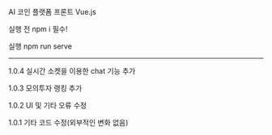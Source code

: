 AI 코인 플랫폼 프론트 Vue.js

실행 전 npm i 필수!

실행 npm run serve

----
1.0.4
실시간 소켓을 이용한 chat 기능 추가

1.0.3
모의투자 랭킹 추가

1.0.2
UI 및 기타 오류 수정

1.0.1
기타 코드 수정(외부적인 변화 없음)
